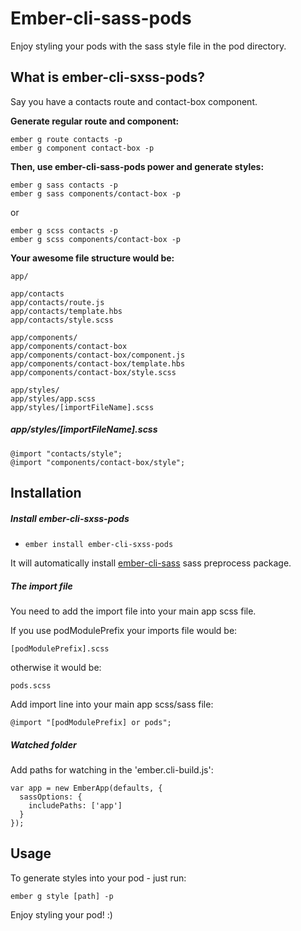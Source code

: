 # Ember-cli-sass-pods

Enjoy styling your pods with the sass style file in the pod directory.

## What is ember-cli-sxss-pods?
Say you have a contacts route and contact-box component.

**Generate regular route and component:**

```
ember g route contacts -p
ember g component contact-box -p
```

**Then, use ember-cli-sass-pods power and generate styles:**

```
ember g sass contacts -p
ember g sass components/contact-box -p
```

or

```
ember g scss contacts -p
ember g scss components/contact-box -p
```

**Your awesome file structure would be:**

```
app/

app/contacts
app/contacts/route.js
app/contacts/template.hbs
app/contacts/style.scss

app/components/
app/components/contact-box
app/components/contact-box/component.js
app/components/contact-box/template.hbs
app/components/contact-box/style.scss

app/styles/
app/styles/app.scss
app/styles/[importFileName].scss
```
##### app/styles/[importFileName].scss
```
@import "contacts/style";
@import "components/contact-box/style";
```

## Installation

##### Install ember-cli-sxss-pods

* `ember install ember-cli-sxss-pods`

It will automatically install [ember-cli-sass](https://github.com/aexmachina/ember-cli-sass#ember-cli-sass) sass preprocess package.

##### The import file
You need to add the import file into your main app scss file.

If you use podModulePrefix your imports file would be:
```
[podModulePrefix].scss
```
otherwise it would be:
```
pods.scss
```
Add import line into your main app scss/sass file:

```
@import "[podModulePrefix] or pods";
```

##### Watched folder
Add paths for watching in the 'ember.cli-build.js':
```
var app = new EmberApp(defaults, {
  sassOptions: {
    includePaths: ['app']
  }
});
```

## Usage

To generate styles into your pod - just run:

```
ember g style [path] -p
```

Enjoy styling your pod! :)
